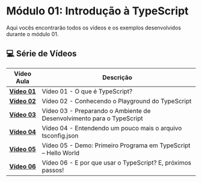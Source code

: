 # Módulo 01: Introdução à TypeScript 

Aqui vocês encontrarão todos os vídeos e os exemplos desenvolvidos durante o módulo 01.

## 💻 Série de Vídeos

| Vídeo Aula | Descrição |
|---|---|
| **[Vídeo 01]()** | Vídeo 01 - O que é TypeScript? |
| **[Vídeo 02]()** | Vídeo 02 - Conhecendo o Playground do TypeScript |
| **[Vídeo 03]()** | Vídeo 03 - Preparando o Ambiente de Desenvolvimento para o TypeScript |
| **[Vídeo 04]()** | Vídeo 04 - Entendendo um pouco mais o arquivo tsconfig.json |
| **[Vídeo 05]()** | Vídeo 05 - Demo: Primeiro Programa em TypeScript – Hello World |
| **[Vídeo 06]()** | Vídeo 06 - E por que usar o TypeScript? E, próximos passos! |
